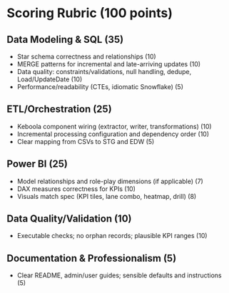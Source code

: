 # Scoring Rubric (100 points)

## Data Modeling & SQL (35)
- Star schema correctness and relationships (10)
- MERGE patterns for incremental and late-arriving updates (10)
- Data quality: constraints/validations, null handling, dedupe, Load/UpdateDate (10)
- Performance/readability (CTEs, idiomatic Snowflake) (5)

## ETL/Orchestration (25)
- Keboola component wiring (extractor, writer, transformations) (10)
- Incremental processing configuration and dependency order (10)
- Clear mapping from CSVs to STG and EDW (5)

## Power BI (25)
- Model relationships and role-play dimensions (if applicable) (7)
- DAX measures correctness for KPIs (10)
- Visuals match spec (KPI tiles, lane combo, heatmap, drill) (8)

## Data Quality/Validation (10)
- Executable checks; no orphan records; plausible KPI ranges (10)

## Documentation & Professionalism (5)
- Clear README, admin/user guides; sensible defaults and instructions (5)

